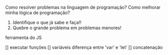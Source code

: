Como resolver problemas na linguagem de programação?
Como melhorar minha lógica de programação?

1. Identifique o que já sabe e faça!!
2. Quebre o grande problema em problemas menores!

ferramenta do JS

[] executar funções
[] variáveis
diferença entre 'var' e 'let'
[] concatenação
